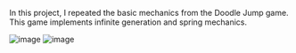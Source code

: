 In this project, I repeated the basic mechanics from the Doodle Jump game. This game implements infinite generation and spring mechanics.

![image](https://github.com/Parmesan123/DudleJump/assets/112084581/5dd3e3c3-a0cb-4127-8c8d-65d37eb5be86)
![image](https://github.com/Parmesan123/DudleJump/assets/112084581/4a4d8a07-0190-4ff3-bdff-6a37c6fb5a37)
